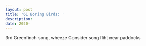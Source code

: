 ```yaml
---
layout: post
title: '61 Boring Birds: '
description:
date: 2020-
---
```


3rd Greenfinch song, wheeze
Consider song fliht near paddocks

